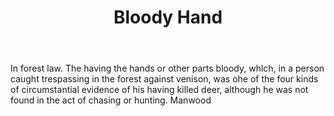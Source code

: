 ---
title: Bloody Hand
letter: B
permalink: "/definitions/bld-bloody-hand.html"
body: In forest law. The having the hands or other parts bloody, whlch, in a person
  caught trespassing in the forest against venison, was ohe of the four kinds of circumstantial
  evidence of his having killed deer, although he was not found in the act of chasing
  or hunting. Manwood
published_at: '2018-07-07'
source: Black's Law Dictionary 2nd Ed (1910)
layout: post
---